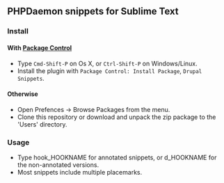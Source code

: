PHPDaemon snippets for Sublime Text
--------------------------------

### Install

#### With [Package Control](http://wbond.net/sublime_packages/package_control)

- Type `Cmd-Shift-P` on Os X, or `Ctrl-Shift-P` on Windows/Linux.
- Install the plugin with `Package Control: Install Package`, `Drupal Snippets`.

#### Otherwise

- Open Prefences -> Browse Packages from the menu.
- Clone this repository or download and unpack the zip package to the 'Users'
  directory.

### Usage

- Type hook_HOOKNAME<tab> for annotated snippets, or d_HOOKNAME<tab> for the
  non-annotated versions.
- Most snippets include multiple <tab> placemarks.

